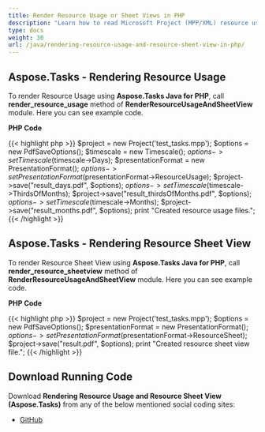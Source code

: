 ```yaml
---
title: Render Resource Usage or Sheet Views in PHP
description: "Learn how to read Microsoft Project (MPP/XML) resource usage and resource sheet views using Aspose.Tasks Java for PHP."
type: docs
weight: 30
url: /java/rendering-resource-usage-and-resource-sheet-view-in-php/
---
```


## **Aspose.Tasks - Rendering Resource Usage**
To render Resource Usage using **Aspose.Tasks Java for PHP**, call **render_resource_usage** method of **RenderResourceUsageAndSheetView** module. Here you can see example code.

**PHP Code**

{{< highlight php >}}
$project = new Project('test_tasks.mpp');
$options = new PdfSaveOptions();
$timescale = new Timescale();
$options->setTimescale($timescale->Days);
$presentationFormat = new PresentationFormat();
$options->setPresentationFormat($presentationFormat->ResourceUsage);
$project->save("result_days.pdf", $options);
$options->setTimescale($timescale->ThirdsOfMonths);
$project->save("result_thirdsOfMonths.pdf", $options);
$options->setTimescale($timescale->Months);
$project->save("result_months.pdf", $options);
print "Created resource usage files.";
{{< /highlight >}}

## **Aspose.Tasks - Rendering Resource Sheet View**
To render Resource Sheet View using **Aspose.Tasks Java for PHP**, call **render_resource_sheetview** method of **RenderResourceUsageAndSheetView** module. Here you can see example code.

**PHP Code**

{{< highlight php >}}
$project = new Project('test_tasks.mpp');
$options = new PdfSaveOptions();
$presentationFormat = new PresentationFormat();
$options->setPresentationFormat($presentationFormat->ResourceSheet);
$project->save("result.pdf", $options);
print "Created resource sheet view file.";
{{< /highlight >}}

## **Download Running Code**
Download **Rendering Resource Usage and Resource Sheet View (Aspose.Tasks)** from any of the below mentioned social coding sites:

- [GitHub](https://github.com/aspose-tasks/Aspose.Tasks-for-Java/blob/master/Plugins/Aspose_Tasks_Java_for_PHP/src/aspose/tasks/WorkingWithResources/RenderResourceUsageAndSheetView.php)
